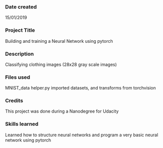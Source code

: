 ### Date created
15/01/2019

### Project Title
Building and training a Neural Network using pytorch

### Description
Classifying clothing images (28x28 gray scale images)

### Files used
MNIST_data
helper.py
imported datasets, and transforms from torchvision

### Credits
This project was done during a Nanodegree for Udacity

### Skills learned
Learned how to structure neural networks and program a very basic neural network using pytorch
